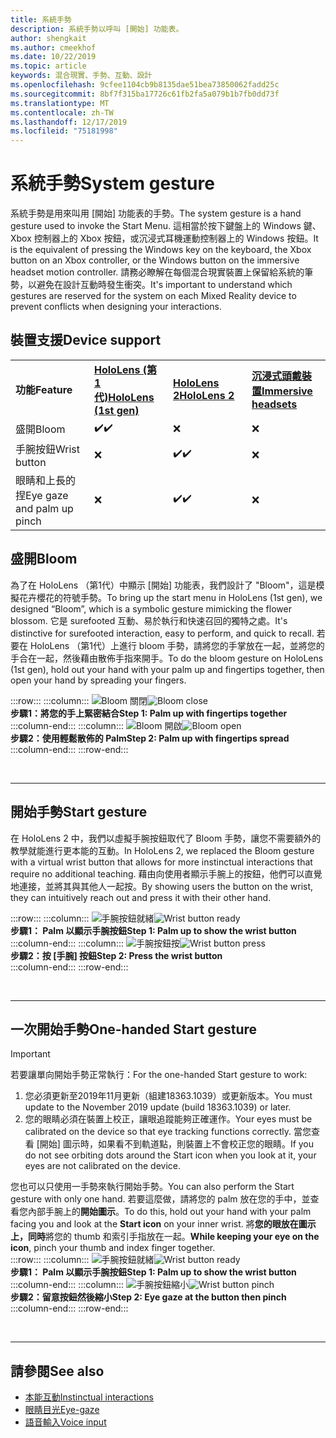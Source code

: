 ```yaml
---
title: 系統手勢
description: 系統手勢以呼叫 [開始] 功能表。
author: shengkait
ms.author: cmeekhof
ms.date: 10/22/2019
ms.topic: article
keywords: 混合現實、手勢、互動、設計
ms.openlocfilehash: 9cfee1104cb9b8135dae51bea73850062fadd25c
ms.sourcegitcommit: 8bf7f315ba17726c61fb2fa5a079b1b7fb0dd73f
ms.translationtype: MT
ms.contentlocale: zh-TW
ms.lasthandoff: 12/17/2019
ms.locfileid: "75181998"
---
```

# <a name="system-gesture"></a><span data-ttu-id="c2987-104">系統手勢</span><span class="sxs-lookup"><span data-stu-id="c2987-104">System gesture</span></span>

<span data-ttu-id="c2987-105">系統手勢是用來叫用 [開始] 功能表的手勢。</span><span class="sxs-lookup"><span data-stu-id="c2987-105">The system gesture is a hand gesture used to invoke the Start Menu.</span></span> <span data-ttu-id="c2987-106">這相當於按下鍵盤上的 Windows 鍵、Xbox 控制器上的 Xbox 按鈕，或沉浸式耳機運動控制器上的 Windows 按鈕。</span><span class="sxs-lookup"><span data-stu-id="c2987-106">It is the equivalent of pressing the Windows key on the keyboard, the Xbox button on an Xbox controller, or the Windows button on the immersive headset motion controller.</span></span> <span data-ttu-id="c2987-107">請務必瞭解在每個混合現實裝置上保留給系統的筆勢，以避免在設計互動時發生衝突。</span><span class="sxs-lookup"><span data-stu-id="c2987-107">It's important to understand which gestures are reserved for the system on each Mixed Reality device to prevent conflicts when designing your interactions.</span></span>

## <a name="device-support"></a><span data-ttu-id="c2987-108">裝置支援</span><span class="sxs-lookup"><span data-stu-id="c2987-108">Device support</span></span>

<table>
    <colgroup>
    <col width="25%" />
    <col width="25%" />
    <col width="25%" />
    <col width="25%" />
    </colgroup>
    <tr>
        <td><span data-ttu-id="c2987-109"><strong>功能</strong></span><span class="sxs-lookup"><span data-stu-id="c2987-109"><strong>Feature</strong></span></span></td>
        <td><span data-ttu-id="c2987-110"><a href="hololens-hardware-details.md"><strong>HoloLens (第 1 代)</strong></a></span><span class="sxs-lookup"><span data-stu-id="c2987-110"><a href="hololens-hardware-details.md"><strong>HoloLens (1st gen)</strong></a></span></span></td>
        <td><span data-ttu-id="c2987-111"><a href="https://docs.microsoft.com/hololens/hololens2-hardware"><strong>HoloLens 2</strong></span><span class="sxs-lookup"><span data-stu-id="c2987-111"><a href="https://docs.microsoft.com/hololens/hololens2-hardware"><strong>HoloLens 2</strong></span></span></td>
        <td><span data-ttu-id="c2987-112"><a href="immersive-headset-hardware-details.md"><strong>沉浸式頭戴裝置</strong></a></span><span class="sxs-lookup"><span data-stu-id="c2987-112"><a href="immersive-headset-hardware-details.md"><strong>Immersive headsets</strong></a></span></span></td>
    </tr>
     <tr>
        <td><span data-ttu-id="c2987-113">盛開</span><span class="sxs-lookup"><span data-stu-id="c2987-113">Bloom</span></span></td>
        <td><span data-ttu-id="c2987-114">✔️</span><span class="sxs-lookup"><span data-stu-id="c2987-114">✔️</span></span></td>
        <td>❌</td>
        <td>❌</td>
    </tr>
     <tr>
        <td><span data-ttu-id="c2987-115">手腕按鈕</span><span class="sxs-lookup"><span data-stu-id="c2987-115">Wrist button</span></span></td>
        <td>❌</td>
        <td><span data-ttu-id="c2987-116">✔️</span><span class="sxs-lookup"><span data-stu-id="c2987-116">✔️</span></span></td>
        <td>❌</td>
    </tr>
    <tr>
        <td><span data-ttu-id="c2987-117">眼睛和上長的捏</span><span class="sxs-lookup"><span data-stu-id="c2987-117">Eye gaze and palm up pinch</span></span></td>
        <td>❌</td>
        <td><span data-ttu-id="c2987-118">✔️</span><span class="sxs-lookup"><span data-stu-id="c2987-118">✔️</span></span></td>
        <td>❌</td>
    </tr>
</table>

## <a name="bloom"></a><span data-ttu-id="c2987-119">盛開</span><span class="sxs-lookup"><span data-stu-id="c2987-119">Bloom</span></span>
<span data-ttu-id="c2987-120">為了在 HoloLens （第1代）中顯示 [開始] 功能表，我們設計了 "Bloom"，這是模擬花卉櫻花的符號手勢。</span><span class="sxs-lookup"><span data-stu-id="c2987-120">To bring up the start menu in HoloLens (1st gen), we designed “Bloom”, which is a symbolic gesture mimicking the flower blossom.</span></span> <span data-ttu-id="c2987-121">它是 surefooted 互動、易於執行和快速召回的獨特之處。</span><span class="sxs-lookup"><span data-stu-id="c2987-121">It's distinctive for surefooted interaction, easy to perform, and quick to recall.</span></span> <span data-ttu-id="c2987-122">若要在 HoloLens （第1代）上進行 bloom 手勢，請將您的手掌放在一起，並將您的手合在一起，然後藉由散佈手指來開手。</span><span class="sxs-lookup"><span data-stu-id="c2987-122">To do the bloom gesture on HoloLens (1st gen), hold out your hand with your palm up and fingertips together, then open your hand by spreading your fingers.</span></span>

:::row:::
    :::column:::
        <span data-ttu-id="c2987-123">![Bloom 關閉](images/bloom-close.png)</span><span class="sxs-lookup"><span data-stu-id="c2987-123">![Bloom close](images/bloom-close.png)</span></span><br>
        <span data-ttu-id="c2987-124">**步驟1：將您的手上緊密結合**</span><span class="sxs-lookup"><span data-stu-id="c2987-124">**Step 1: Palm up with fingertips together**</span></span><br>
    :::column-end:::
    :::column:::
        <span data-ttu-id="c2987-125">![Bloom 開啟](images/bloom-open.png)</span><span class="sxs-lookup"><span data-stu-id="c2987-125">![Bloom open](images/bloom-open.png)</span></span><br>
        <span data-ttu-id="c2987-126">**步驟2：使用輕鬆散佈的 Palm**</span><span class="sxs-lookup"><span data-stu-id="c2987-126">**Step 2: Palm up with fingertips spread**</span></span><br>
    :::column-end:::
:::row-end:::

<br>

---

## <a name="start-gesture"></a><span data-ttu-id="c2987-127">開始手勢</span><span class="sxs-lookup"><span data-stu-id="c2987-127">Start gesture</span></span>
<span data-ttu-id="c2987-128">在 HoloLens 2 中，我們以虛擬手腕按鈕取代了 Bloom 手勢，讓您不需要額外的教學就能進行更本能的互動。</span><span class="sxs-lookup"><span data-stu-id="c2987-128">In HoloLens 2, we replaced the Bloom gesture with a virtual wrist button that allows for more instinctual interactions that require no additional teaching.</span></span> <span data-ttu-id="c2987-129">藉由向使用者顯示手腕上的按鈕，他們可以直覺地連接，並將其與其他人一起按。</span><span class="sxs-lookup"><span data-stu-id="c2987-129">By showing users the button on the wrist, they can intuitively reach out and press it with their other hand.</span></span>

:::row:::
    :::column:::
        <span data-ttu-id="c2987-130">![手腕按鈕就緒](images/wrist-button-ready.png)</span><span class="sxs-lookup"><span data-stu-id="c2987-130">![Wrist button ready](images/wrist-button-ready.png)</span></span><br>
        <span data-ttu-id="c2987-131">**步驟1： Palm 以顯示手腕按鈕**</span><span class="sxs-lookup"><span data-stu-id="c2987-131">**Step 1: Palm up to show the wrist button**</span></span><br>
    :::column-end:::
    :::column:::
        <span data-ttu-id="c2987-132">![手腕按鈕按](images/wrist-button-press.png)</span><span class="sxs-lookup"><span data-stu-id="c2987-132">![Wrist button press](images/wrist-button-press.png)</span></span><br>
        <span data-ttu-id="c2987-133">**步驟2：按 [手腕] 按鈕**</span><span class="sxs-lookup"><span data-stu-id="c2987-133">**Step 2: Press the wrist button**</span></span><br>
    :::column-end:::
:::row-end:::

<br>

---


## <a name="one-handed-start-gesture"></a><span data-ttu-id="c2987-134">一次開始手勢</span><span class="sxs-lookup"><span data-stu-id="c2987-134">One-handed Start gesture</span></span>

> [!IMPORTANT]
> <span data-ttu-id="c2987-135">若要讓單向開始手勢正常執行：</span><span class="sxs-lookup"><span data-stu-id="c2987-135">For the one-handed Start gesture to work:</span></span>
>
> 1. <span data-ttu-id="c2987-136">您必須更新至2019年11月更新（組建18363.1039）或更新版本。</span><span class="sxs-lookup"><span data-stu-id="c2987-136">You must update to the November 2019 update (build 18363.1039) or later.</span></span>
> 1. <span data-ttu-id="c2987-137">您的眼睛必須在裝置上校正，讓眼追蹤能夠正確運作。</span><span class="sxs-lookup"><span data-stu-id="c2987-137">Your eyes must be calibrated on the device so that eye tracking functions correctly.</span></span> <span data-ttu-id="c2987-138">當您查看 [開始] 圖示時，如果看不到軌道點，則裝置上不會校正您的眼睛。</span><span class="sxs-lookup"><span data-stu-id="c2987-138">If you do not see orbiting dots around the Start icon when you look at it, your eyes are not calibrated on the device.</span></span>

<span data-ttu-id="c2987-139">您也可以只使用一手勢來執行開始手勢。</span><span class="sxs-lookup"><span data-stu-id="c2987-139">You can also perform the Start gesture with only one hand.</span></span> <span data-ttu-id="c2987-140">若要這麼做，請將您的 palm 放在您的手中，並查看您內部手腕上的**開始圖示**。</span><span class="sxs-lookup"><span data-stu-id="c2987-140">To do this, hold out your hand with your palm facing you and look at the **Start icon** on your inner wrist.</span></span> <span data-ttu-id="c2987-141">將**您的眼放在圖示上，同時**將您的 thumb 和索引手指放在一起。</span><span class="sxs-lookup"><span data-stu-id="c2987-141">**While keeping your eye on the icon**, pinch your thumb and index finger together.</span></span><br>
:::row:::
    :::column:::
        <span data-ttu-id="c2987-142">![手腕按鈕就緒](images/wrist-button-ready.png)</span><span class="sxs-lookup"><span data-stu-id="c2987-142">![Wrist button ready](images/wrist-button-ready.png)</span></span><br>
        <span data-ttu-id="c2987-143">**步驟1： Palm 以顯示手腕按鈕**</span><span class="sxs-lookup"><span data-stu-id="c2987-143">**Step 1: Palm up to show the wrist button**</span></span><br>
    :::column-end:::
    :::column:::
        <span data-ttu-id="c2987-144">![手腕按鈕縮小](images/wrist-button-pinch.png)</span><span class="sxs-lookup"><span data-stu-id="c2987-144">![Wrist button pinch](images/wrist-button-pinch.png)</span></span><br>
        <span data-ttu-id="c2987-145">**步驟2：留意按鈕然後縮小**</span><span class="sxs-lookup"><span data-stu-id="c2987-145">**Step 2: Eye gaze at the button then pinch**</span></span><br>
    :::column-end:::
:::row-end:::

<br>

---

## <a name="see-also"></a><span data-ttu-id="c2987-146">請參閱</span><span class="sxs-lookup"><span data-stu-id="c2987-146">See also</span></span>

* [<span data-ttu-id="c2987-147">本能互動</span><span class="sxs-lookup"><span data-stu-id="c2987-147">Instinctual interactions</span></span>](interaction-fundamentals.md)
* [<span data-ttu-id="c2987-148">眼睛目光</span><span class="sxs-lookup"><span data-stu-id="c2987-148">Eye-gaze</span></span>](eye-tracking.md)
* [<span data-ttu-id="c2987-149">語音輸入</span><span class="sxs-lookup"><span data-stu-id="c2987-149">Voice input</span></span>](voice-input.md)
